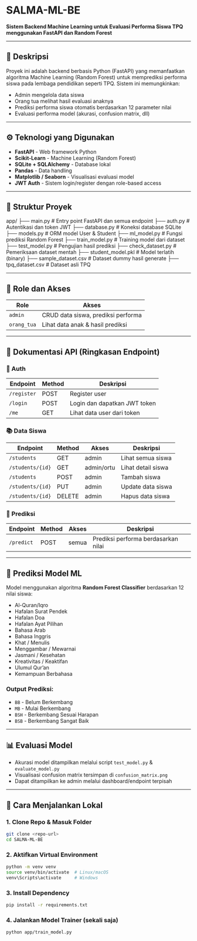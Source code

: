 # SALMA-ML-BE

**Sistem Backend Machine Learning untuk Evaluasi Performa Siswa TPQ menggunakan FastAPI dan Random Forest**

---

## 📌 Deskripsi

Proyek ini adalah backend berbasis Python (FastAPI) yang memanfaatkan algoritma Machine Learning (Random Forest) untuk memprediksi performa siswa pada lembaga pendidikan seperti TPQ. Sistem ini memungkinkan:

- Admin mengelola data siswa
- Orang tua melihat hasil evaluasi anaknya
- Prediksi performa siswa otomatis berdasarkan 12 parameter nilai
- Evaluasi performa model (akurasi, confusion matrix, dll)

---

## ⚙️ Teknologi yang Digunakan

- **FastAPI** - Web framework Python
- **Scikit-Learn** - Machine Learning (Random Forest)
- **SQLite + SQLAlchemy** - Database lokal
- **Pandas** - Data handling
- **Matplotlib / Seaborn** - Visualisasi evaluasi model
- **JWT Auth** - Sistem login/register dengan role-based access

---

## 🧱 Struktur Proyek

app/
├── main.py # Entry point FastAPI dan semua endpoint
├── auth.py # Autentikasi dan token JWT
├── database.py # Koneksi database SQLite
├── models.py # ORM model User & Student
├── ml_model.py # Fungsi prediksi Random Forest
├── train_model.py # Training model dari dataset
├── test_model.py # Pengujian hasil prediksi
├── check_dataset.py # Pemeriksaan dataset mentah
├── student_model.pkl # Model terlatih (binary)
├── sample_dataset.csv # Dataset dummy hasil generate
├── tpq_dataset.csv # Dataset asli TPQ


---

## 🔐 Role dan Akses

| Role        | Akses                                    |
|-------------|------------------------------------------|
| `admin`     | CRUD data siswa, prediksi performa       |
| `orang_tua` | Lihat data anak & hasil prediksi         |

---

## 🔗 Dokumentasi API (Ringkasan Endpoint)

### 🔐 Auth
| Endpoint     | Method | Deskripsi                    |
|--------------|--------|------------------------------|
| `/register`  | POST   | Register user                |
| `/login`     | POST   | Login dan dapatkan JWT token |
| `/me`        | GET    | Lihat data user dari token   |

### 📚 Data Siswa
| Endpoint          | Method | Akses     | Deskripsi                   |
|-------------------|--------|-----------|-----------------------------|
| `/students`       | GET    | admin     | Lihat semua siswa           |
| `/students/{id}`  | GET    | admin/ortu| Lihat detail siswa          |
| `/students`       | POST   | admin     | Tambah siswa                |
| `/students/{id}`  | PUT    | admin     | Update data siswa           |
| `/students/{id}`  | DELETE | admin     | Hapus data siswa            |

### 🤖 Prediksi
| Endpoint     | Method | Akses     | Deskripsi                        |
|--------------|--------|-----------|----------------------------------|
| `/predict`   | POST   | semua     | Prediksi performa berdasarkan nilai |

---

## 🧠 Prediksi Model ML

Model menggunakan algoritma **Random Forest Classifier** berdasarkan 12 nilai siswa:

- Al-Quran/Iqro
- Hafalan Surat Pendek
- Hafalan Doa
- Hafalan Ayat Pilihan
- Bahasa Arab
- Bahasa Inggris
- Khat / Menulis
- Menggambar / Mewarnai
- Jasmani / Kesehatan
- Kreativitas / Keaktifan
- Ulumul Qur’an
- Kemampuan Berbahasa

### Output Prediksi:

- `BB` - Belum Berkembang
- `MB` - Mulai Berkembang
- `BSH` - Berkembang Sesuai Harapan
- `BSB` - Berkembang Sangat Baik

---

## 📊 Evaluasi Model

- Akurasi model ditampilkan melalui script `test_model.py` & `evaluate_model.py`
- Visualisasi confusion matrix tersimpan di `confusion_matrix.png`
- Dapat ditampilkan ke admin melalui dashboard/endpoint terpisah

---

## 🚀 Cara Menjalankan Lokal

### 1. Clone Repo & Masuk Folder
```bash
git clone <repo-url>
cd SALMA-ML-BE
```


### 2. Aktifkan Virtual Environment
```bash
python -m venv venv
source venv/bin/activate  # Linux/macOS
venv\Scripts\activate     # Windows
```

### 3. Install Dependency
```bash
pip install -r requirements.txt
```

### 4. Jalankan Model Trainer (sekali saja)
```bash
python app/train_model.py
```
